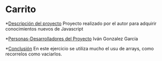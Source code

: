 # Carrito


*[Descripción del proyecto](#descripción-del-proyecto)
  Proyecto realizado por el autor para adquirir conocimientos nuevos de Javascript


*[Personas-Desarrolladores del Proyecto](#personas-desarrolladores)
  Iván Gonzalez García


*[Conclusión](#conclusión)
  En este ejercicio se utiliza mucho el usu de arrays, como recorrelos como vaciarlos.

